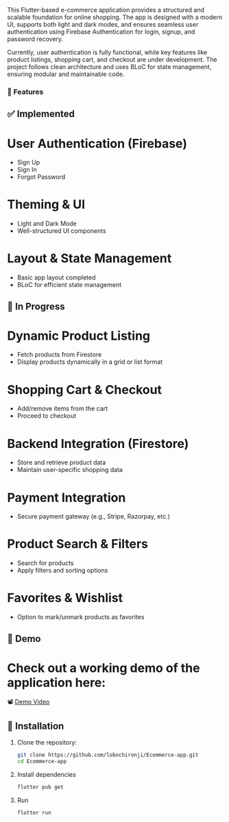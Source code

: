 This Flutter-based e-commerce application provides a structured and scalable foundation for online shopping. The app is designed with a modern UI, supports both light and dark modes, and ensures seamless user authentication using Firebase Authentication for login, signup, and password recovery.

Currently, user authentication is fully functional, while key features like product listings, shopping cart, and checkout are under development. The project follows clean architecture and uses BLoC for state management, ensuring modular and maintainable code.

### 📌 Features

## ✅ Implemented
  # User Authentication (Firebase)
  - Sign Up
  - Sign In
  - Forgot Password
  # Theming & UI
  - Light and Dark Mode
  - Well-structured UI components
  # Layout & State Management
  - Basic app layout completed
  - BLoC for efficient state management

## 🚧 In Progress
  # Dynamic Product Listing
  - Fetch products from Firestore
  - Display products dynamically in a grid or list format
  # Shopping Cart & Checkout
  - Add/remove items from the cart
  - Proceed to checkout
  # Backend Integration (Firestore)
  - Store and retrieve product data
  - Maintain user-specific shopping data
  # Payment Integration
  - Secure payment gateway (e.g., Stripe, Razorpay, etc.)
  # Product Search & Filters
  - Search for products
  - Apply filters and sorting options
  # Favorites & Wishlist
  - Option to mark/unmark products as favorites

## 🎥 Demo
# Check out a working demo of the application here:
📽️ [Demo Video](https://drive.google.com/file/d/1kGh79ZMCFlTI7X76NZmSqO8gzigRWnt3/view?usp=drive_link)

## 🚀 Installation 

1. Clone the repository:  
   ```sh
   git clone https://github.com/lobochironji/Ecommerce-app.git
   cd Ecommerce-app
2. Install dependencies
   ``` sh
   flutter pub get 
3. Run
   ```sh
   flutter run 

